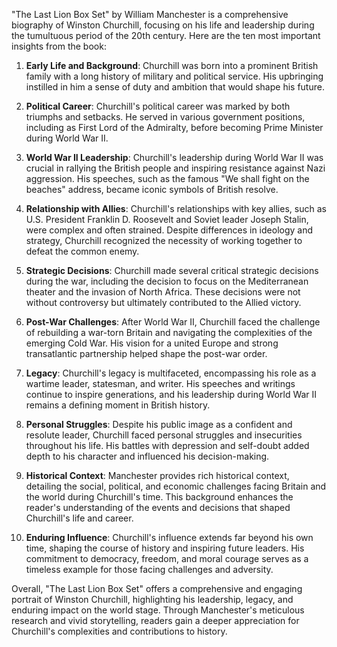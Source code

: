 "The Last Lion Box Set" by William Manchester is a comprehensive biography of Winston Churchill, focusing on his life and leadership during the tumultuous period of the 20th century. Here are the ten most important insights from the book:

1. **Early Life and Background**: Churchill was born into a prominent British family with a long history of military and political service. His upbringing instilled in him a sense of duty and ambition that would shape his future.

2. **Political Career**: Churchill's political career was marked by both triumphs and setbacks. He served in various government positions, including as First Lord of the Admiralty, before becoming Prime Minister during World War II.

3. **World War II Leadership**: Churchill's leadership during World War II was crucial in rallying the British people and inspiring resistance against Nazi aggression. His speeches, such as the famous "We shall fight on the beaches" address, became iconic symbols of British resolve.

4. **Relationship with Allies**: Churchill's relationships with key allies, such as U.S. President Franklin D. Roosevelt and Soviet leader Joseph Stalin, were complex and often strained. Despite differences in ideology and strategy, Churchill recognized the necessity of working together to defeat the common enemy.

5. **Strategic Decisions**: Churchill made several critical strategic decisions during the war, including the decision to focus on the Mediterranean theater and the invasion of North Africa. These decisions were not without controversy but ultimately contributed to the Allied victory.

6. **Post-War Challenges**: After World War II, Churchill faced the challenge of rebuilding a war-torn Britain and navigating the complexities of the emerging Cold War. His vision for a united Europe and strong transatlantic partnership helped shape the post-war order.

7. **Legacy**: Churchill's legacy is multifaceted, encompassing his role as a wartime leader, statesman, and writer. His speeches and writings continue to inspire generations, and his leadership during World War II remains a defining moment in British history.

8. **Personal Struggles**: Despite his public image as a confident and resolute leader, Churchill faced personal struggles and insecurities throughout his life. His battles with depression and self-doubt added depth to his character and influenced his decision-making.

9. **Historical Context**: Manchester provides rich historical context, detailing the social, political, and economic challenges facing Britain and the world during Churchill's time. This background enhances the reader's understanding of the events and decisions that shaped Churchill's life and career.

10. **Enduring Influence**: Churchill's influence extends far beyond his own time, shaping the course of history and inspiring future leaders. His commitment to democracy, freedom, and moral courage serves as a timeless example for those facing challenges and adversity.

Overall, "The Last Lion Box Set" offers a comprehensive and engaging portrait of Winston Churchill, highlighting his leadership, legacy, and enduring impact on the world stage. Through Manchester's meticulous research and vivid storytelling, readers gain a deeper appreciation for Churchill's complexities and contributions to history.